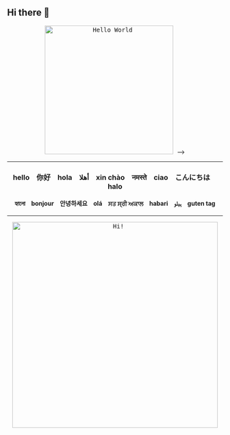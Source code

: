 ## Hi there 👋

<!--
**ttri1507/ttri1507** is a ✨ _special_ ✨ repository because its `README.md` (this file) appears on your GitHub profile.

Here are some ideas to get you started:

- 🔭 I’m currently working on ...
- 🌱 I’m currently learning ...
- 👯 I’m looking to collaborate on ...
- 🤔 I’m looking for help with ...
- 💬 Ask me about ...
- 📫 How to reach me: ...
- 😄 Pronouns: ...
- ⚡ Fun fact: ...
-->


<div align="center">
<!---
  <hr>
<!-- https://pdxopen.tech/wp-content/uploads/2020/10/hello_world.gif -->
  <kbd>
    <img src="https://pdxopen.tech/wp-content/uploads/2020/10/hello_world.gif" alt="Hello World" style="width: 300px;"/>
  </kbd>
-->  
  <hr>

  ### hello&emsp;你好&emsp;hola&emsp;أهلا&emsp;xin chào&emsp;नमस्ते&emsp;ciao&emsp;こんにちは&emsp;halo
  #### হ্যালো&emsp;bonjour&emsp;안녕하세요&emsp;olá&emsp;ਸਤ ਸ੍ਰੀ ਅਕਾਲ&emsp;habari&emsp;ہیلو&emsp;guten tag 

  <hr>
<!-- https://media.giphy.com/media/l49JUvg7XunM0Usve/giphy.gif -->
  <kbd>
    <a href="facebook.com/tristana.tran1507">
      <img src="https://i.pinimg.com/originals/d9/cc/2d/d9cc2da01ec1b3e83a1d768bb805c4ef.gif" alt="Hi!" style="width: 480px;"/>
    </a>
  </kbd>

</div>
